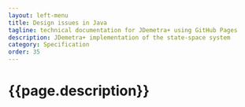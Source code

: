 ```yaml
---
layout: left-menu
title: Design issues in Java
tagline: technical documentation for JDemetra+ using GitHub Pages
description: JDemetra+ implementation of the state-space system
category: Specification
order: 35
---
```

# {{page.description}}


